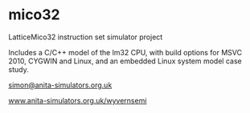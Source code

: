 # mico32

LatticeMico32 instruction set simulator project

Includes a C/C++ model of the lm32 CPU, with build options for MSVC 2010, CYGWIN and Linux, and an embedded Linux system model case study.

simon@anita-simulators.org.uk

www.anita-simulators.org.uk/wyvernsemi
